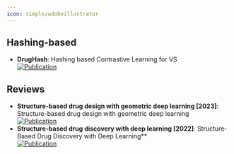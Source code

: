 ```yaml
---
icon: simple/adobeillustrator
---
```



## **Hashing-based**
- **DrugHash**: Hashing based Contrastive Learning for VS  
	[![Publication](https://img.shields.io/badge/Publication-Citations:0-blue?style=for-the-badge&logo=bookstack)](https://doi.org/10.1016/j.patrec.2024.06.003) 

## **Reviews**
- **Structure-based drug design with geometric deep learning [2023]**: Structure-based drug design with geometric deep learning  
	[![Publication](https://img.shields.io/badge/Publication-Citations:62-blue?style=for-the-badge&logo=bookstack)](https://doi.org/10.1016/j.sbi.2023.102548) 
- **Structure-based drug discovery with deep learning [2022]**: Structure‐Based Drug Discovery with Deep Learning**  
	[![Publication](https://img.shields.io/badge/Publication-Citations:22-blue?style=for-the-badge&logo=bookstack)](https://doi.org/10.1002/cbic.202200776) 
